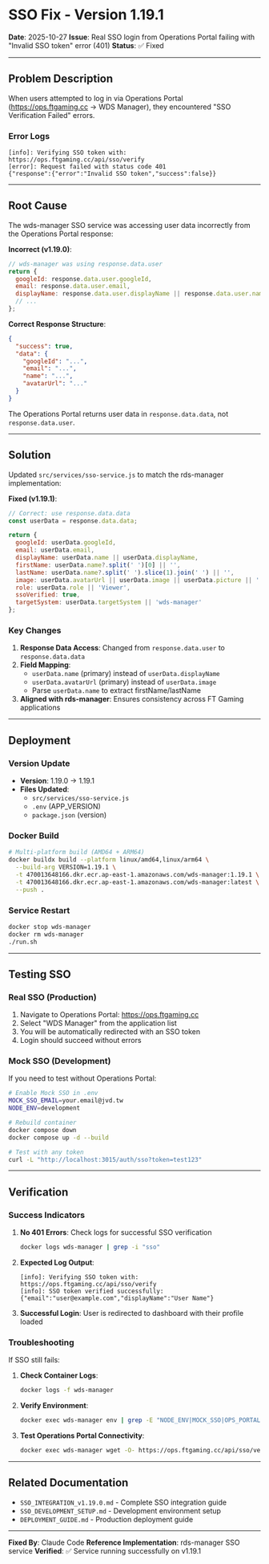 # SSO Fix - Version 1.19.1

**Date**: 2025-10-27
**Issue**: Real SSO login from Operations Portal failing with "Invalid SSO token" error (401)
**Status**: ✅ Fixed

---

## Problem Description

When users attempted to log in via Operations Portal (https://ops.ftgaming.cc → WDS Manager), they encountered "SSO Verification Failed" errors.

### Error Logs
```
[info]: Verifying SSO token with: https://ops.ftgaming.cc/api/sso/verify
[error]: Request failed with status code 401
{"response":{"error":"Invalid SSO token","success":false}}
```

---

## Root Cause

The wds-manager SSO service was accessing user data incorrectly from the Operations Portal response:

**Incorrect (v1.19.0)**:
```javascript
// wds-manager was using response.data.user
return {
  googleId: response.data.user.googleId,
  email: response.data.user.email,
  displayName: response.data.user.displayName || response.data.user.name,
  // ...
};
```

**Correct Response Structure**:
```json
{
  "success": true,
  "data": {
    "googleId": "...",
    "email": "...",
    "name": "...",
    "avatarUrl": "..."
  }
}
```

The Operations Portal returns user data in `response.data.data`, not `response.data.user`.

---

## Solution

Updated `src/services/sso-service.js` to match the rds-manager implementation:

**Fixed (v1.19.1)**:
```javascript
// Correct: use response.data.data
const userData = response.data.data;

return {
  googleId: userData.googleId,
  email: userData.email,
  displayName: userData.name || userData.displayName,
  firstName: userData.name?.split(' ')[0] || '',
  lastName: userData.name?.split(' ').slice(1).join(' ') || '',
  image: userData.avatarUrl || userData.image || userData.picture || '',
  role: userData.role || 'Viewer',
  ssoVerified: true,
  targetSystem: userData.targetSystem || 'wds-manager'
};
```

### Key Changes

1. **Response Data Access**: Changed from `response.data.user` to `response.data.data`
2. **Field Mapping**:
   - `userData.name` (primary) instead of `userData.displayName`
   - `userData.avatarUrl` (primary) instead of `userData.image`
   - Parse `userData.name` to extract firstName/lastName
3. **Aligned with rds-manager**: Ensures consistency across FT Gaming applications

---

## Deployment

### Version Update
- **Version**: 1.19.0 → 1.19.1
- **Files Updated**:
  - `src/services/sso-service.js`
  - `.env` (APP_VERSION)
  - `package.json` (version)

### Docker Build
```bash
# Multi-platform build (AMD64 + ARM64)
docker buildx build --platform linux/amd64,linux/arm64 \
  --build-arg VERSION=1.19.1 \
  -t 470013648166.dkr.ecr.ap-east-1.amazonaws.com/wds-manager:1.19.1 \
  -t 470013648166.dkr.ecr.ap-east-1.amazonaws.com/wds-manager:latest \
  --push .
```

### Service Restart
```bash
docker stop wds-manager
docker rm wds-manager
./run.sh
```

---

## Testing SSO

### Real SSO (Production)

1. Navigate to Operations Portal: https://ops.ftgaming.cc
2. Select "WDS Manager" from the application list
3. You will be automatically redirected with an SSO token
4. Login should succeed without errors

### Mock SSO (Development)

If you need to test without Operations Portal:

```bash
# Enable Mock SSO in .env
MOCK_SSO_EMAIL=your.email@jvd.tw
NODE_ENV=development

# Rebuild container
docker compose down
docker compose up -d --build

# Test with any token
curl -L "http://localhost:3015/auth/sso?token=test123"
```

---

## Verification

### Success Indicators

1. **No 401 Errors**: Check logs for successful SSO verification
   ```bash
   docker logs wds-manager | grep -i "sso"
   ```

2. **Expected Log Output**:
   ```
   [info]: Verifying SSO token with: https://ops.ftgaming.cc/api/sso/verify
   [info]: SSO token verified successfully: {"email":"user@example.com","displayName":"User Name"}
   ```

3. **Successful Login**: User is redirected to dashboard with their profile loaded

### Troubleshooting

If SSO still fails:

1. **Check Container Logs**:
   ```bash
   docker logs -f wds-manager
   ```

2. **Verify Environment**:
   ```bash
   docker exec wds-manager env | grep -E "NODE_ENV|MOCK_SSO|OPS_PORTAL"
   ```

3. **Test Operations Portal Connectivity**:
   ```bash
   docker exec wds-manager wget -O- https://ops.ftgaming.cc/api/sso/verify
   ```

---

## Related Documentation

- `SSO_INTEGRATION_v1.19.0.md` - Complete SSO integration guide
- `SSO_DEVELOPMENT_SETUP.md` - Development environment setup
- `DEPLOYMENT_GUIDE.md` - Production deployment guide

---

**Fixed By**: Claude Code
**Reference Implementation**: rds-manager SSO service
**Verified**: ✅ Service running successfully on v1.19.1
